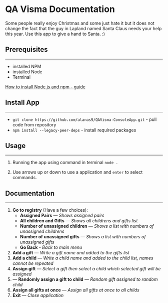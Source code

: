 # QA Visma Documentation
Some people really enjoy Christmas and some just hate it but it does not change the fact that
the guy in Lapland named Santa Claus needs your help this year. Use this app to give a hand to Santa. :)

## Prerequisites 
___
- installed NPM
- installed Node
- Terminal

[How to install Node.js and npm - guide](https://docs.npmjs.com/downloading-and-installing-node-js-and-npm)

## Install App
___
- ```git clone https://github.com/alanas9/QAVisma-ConsoleApp.git``` - pull code from repository
- ```npm install --legacy-peer-deps``` - install required packages

## Usage
___
1. Running the app using command in terminal  `node .`

2. Use arrows up or down to use a application and `enter` to select commands.


## Documentation
___
1. **Go to registry** (Have a few choices):
    - **Assigned Pairs** —  *Shows assigned pairs*
    - **All children and Gifts** —   *Shows all childrens and gifts list*
    - **Number of unassigned children** —  *Shows a list with numbers of unassigned childrens*
    - **Number of unassigned gifts**  —  *Shows a list with numbers of unassigned gifts*
    - **Go Back** - *Back to main menu*
2. **Add a gift** —  *Write a gift name and added to the gifts list*
3. **Add a child** —  *Write a child name and added to the child list, names cannot be repeated*
4. **Assign gift** —  *Select a gift then select a child which selected gift will be assigned*
5.  — **Randomly assign a gift to child** —  *Random gift assigned to random child*
6. **Assign all gifts at once** —  *Assign all gifts at once to all childs*
7. **Exit** —  *Close application*
